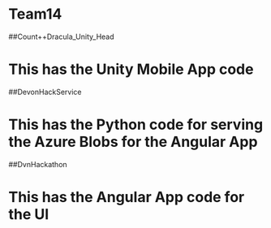 # Team14

##Count++Dracula_Unity_Head

# This has the Unity Mobile App code

##DevonHackService

# This has the Python code for serving the Azure Blobs for the Angular App

##DvnHackathon

# This has the Angular App code for the UI

